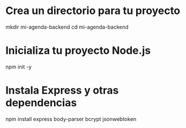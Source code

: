 # Crea un directorio para tu proyecto
mkdir mi-agenda-backend
cd mi-agenda-backend

# Inicializa tu proyecto Node.js
npm init -y

# Instala Express y otras dependencias
npm install express body-parser bcrypt jsonwebtoken
